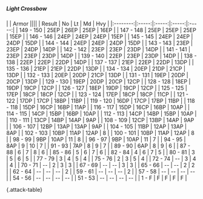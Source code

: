 ##### Light Crossbow

|      |   Armor   ||||
|   Result   |   No   |   Lt   |   Md   |   Hvy   |
|:--------:|:-----:|:-----:|:-----:|:-----:|
| 149 - 150 | 25EP | 26EP | 25EP | 16EP |
| 147 - 148 | 25EP | 25EP | 25EP | 15EP |
| 146 - 146 | 24EP | 24EP | 24EP | 15EP |
| 145 - 145 | 24EP | 24EP | 24DP | 15DP |
| 144 - 144 | 24EP | 24EP | 24DP | 15DP |
| 143 - 143 | 23EP | 23EP | 24DP | 14DP |
| 142 - 142 | 23EP | 23EP | 23DP | 14DP |
| 141 - 141 | 23EP | 23EP | 23DP | 14DP |
| 139 - 140 | 22EP | 23EP | 23DP | 14DP |
| 138 - 138 | 22EP | 22EP | 22DP | 14DP |
| 137 - 137 | 21EP | 22EP | 22DP | 13DP |
| 135 - 136 | 21EP | 21EP | 22DP | 13DP |
| 134 - 134 | 20EP | 21DP | 21CP | 13DP |
| 132 - 133 | 20EP | 20DP | 21CP | 13DP |
| 131 - 131 | 19EP | 20DP | 20CP | 13DP |
| 129 - 130 | 19EP | 20DP | 20CP | 12CP |
| 128 - 128 | 18EP | 19DP | 19CP | 12CP |
| 126 - 127 | 18EP | 19DP | 19CP | 12CP |
| 125 - 125 | 17EP | 18CP | 18CP | 12CP |
| 123 - 124 | 17EP | 18CP | 18CP | 11CP |
| 121 - 122 | 17DP | 17CP | 18BP | 11BP |
| 119 - 120 | 16DP | 17CP | 17BP | 11BP |
| 118 - 118 | 15DP | 16CP | 16BP | 11AP |
| 116 - 117 | 15DP | 16CP | 16BP | 10AP |
| 114 - 115 | 14CP | 15BP | 16BP | 10AP |
| 112 - 113 | 14CP | 14BP | 15BP | 10AP |
| 110 - 111 | 13CP | 14BP | 14AP | 9AP |
| 108 - 109 | 12CP | 13BP | 14AP | 9AP |
| 106 - 107 | 12BP | 13AP | 13AP | 9AP |
| 104 - 105 | 11BP | 12AP | 13AP | 8AP |
| 102 - 103 | 10BP | 11AP | 12AP | 8 |
| 100 - 101 | 10BP | 11AP | 12AP | 8 |
| 98 - 99 | 9BP | 10AP | 11 | 8 |
| 96 - 97 | 9BP | 10AP | 11 | 7 |
| 94 - 95 | 8AP | 9 | 10 | 7 |
| 91 - 93 | 7AP | 8 | 9 | 7 |
| 89 - 90 | 6AP | 8 | 9 | 6 |
| 87 - 88 | 6 | 7 | 8 | 6 |
| 85 - 86 | 5 | 6 | 7 | 6 |
| 82 - 84 | 4 | 6 | 7 | 5 |
| 80 - 81 | 3 | 5 | 6 | 5 |
| 77 - 79 | 3 | 4 | 5 | 4 |
| 75 - 76 | 2 | 3 | 5 | 4 |
| 72 - 74 | --  | 3 | 4 | 4 |
| 70 - 71 | --  | 2 | 3 | 3 |
| 67 - 69 | --  | --  | 3 | 3 |
| 65 - 66 | --  | --  | 2 | 2 |
| 62 - 64 | --  | --  | --  | 2 |
| 59 - 61 | --  | --  | --  | 2 |
| 57 - 58 | --  | --  | --  | --  |
| 54 - 56 | --  | --  | --  | --  |
| 51 - 53 | --  | --  | --  | --  |
| 1 - F | F | F | F | F |

{.attack-table}
